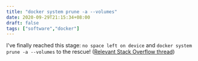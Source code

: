 ```yaml
---
title: "docker system prune -a --volumes"
date: 2020-09-29T21:15:34+08:00
draft: false
tags: ["software","docker"]
---
```

I've finally reached this stage: `no space left on device` and `docker system prune -a --volumes` to the rescue! ([Relevant Stack Overflow thread](https://stackoverflow.com/questions/39878939/docker-filling-up-storage-on-macos))
